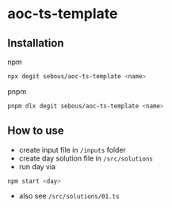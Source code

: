 # aoc-ts-template

## Installation

npm
```bash
npx degit sebous/aoc-ts-template <name>
```
pnpm
```bash
pnpm dlx degit sebous/aoc-ts-template <name>
```

## How to use
- create input file in `/inputs` folder
- create day solution file in `/src/solutions`
- run day via
```bash
npm start <day>
```
- also see `/src/solutions/01.ts`